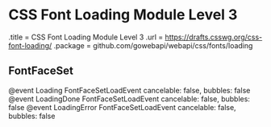 # CSS Font Loading Module Level 3

.title = CSS Font Loading Module Level 3
.url = <https://drafts.csswg.org/css-font-loading/>
.package = github.com/gowebapi/webapi/css/fonts/loading

## FontFaceSet

@event Loading FontFaceSetLoadEvent cancelable: false, bubbles: false
@event LoadingDone FontFaceSetLoadEvent cancelable: false, bubbles: false
@event LoadingError FontFaceSetLoadEvent cancelable: false, bubbles: false
